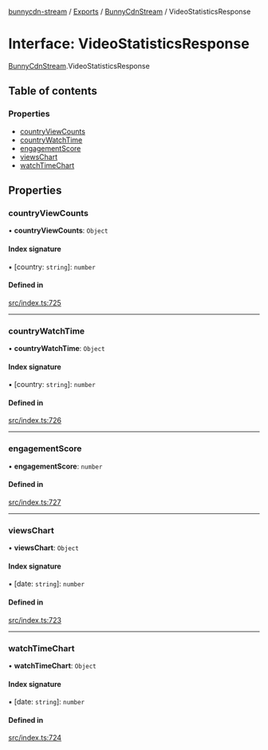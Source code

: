 [bunnycdn-stream](../README.md) / [Exports](../modules.md) / [BunnyCdnStream](../modules/BunnyCdnStream.md) / VideoStatisticsResponse

# Interface: VideoStatisticsResponse

[BunnyCdnStream](../modules/BunnyCdnStream.md).VideoStatisticsResponse

## Table of contents

### Properties

- [countryViewCounts](BunnyCdnStream.VideoStatisticsResponse.md#countryviewcounts)
- [countryWatchTime](BunnyCdnStream.VideoStatisticsResponse.md#countrywatchtime)
- [engagementScore](BunnyCdnStream.VideoStatisticsResponse.md#engagementscore)
- [viewsChart](BunnyCdnStream.VideoStatisticsResponse.md#viewschart)
- [watchTimeChart](BunnyCdnStream.VideoStatisticsResponse.md#watchtimechart)

## Properties

### countryViewCounts

• **countryViewCounts**: `Object`

#### Index signature

▪ [country: `string`]: `number`

#### Defined in

[src/index.ts:725](https://github.com/dan-online/bunnycdn-stream/blob/259d596/src/index.ts#L725)

___

### countryWatchTime

• **countryWatchTime**: `Object`

#### Index signature

▪ [country: `string`]: `number`

#### Defined in

[src/index.ts:726](https://github.com/dan-online/bunnycdn-stream/blob/259d596/src/index.ts#L726)

___

### engagementScore

• **engagementScore**: `number`

#### Defined in

[src/index.ts:727](https://github.com/dan-online/bunnycdn-stream/blob/259d596/src/index.ts#L727)

___

### viewsChart

• **viewsChart**: `Object`

#### Index signature

▪ [date: `string`]: `number`

#### Defined in

[src/index.ts:723](https://github.com/dan-online/bunnycdn-stream/blob/259d596/src/index.ts#L723)

___

### watchTimeChart

• **watchTimeChart**: `Object`

#### Index signature

▪ [date: `string`]: `number`

#### Defined in

[src/index.ts:724](https://github.com/dan-online/bunnycdn-stream/blob/259d596/src/index.ts#L724)
